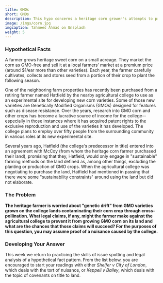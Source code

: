 ```yaml
---
title: GMOs
short: GMOs
description: This hypo concerns a heritage corn grower's attempts to prevent pollination of their crops from GMO varieties grown by a neighbouring farmer. 
image: /imgs/corn.jpg
imgcaption: Tahmeed Ahmad on Unsplash
weight: 5
---
```


### Hypothetical Facts

A farmer grows heritage sweet corn on a small acreage. They market the corn as GMO-free and sell it at a local farmers' market at a premium price (around $1/ear more than other varieties). Each year, the farmer carefully cultivates, collects and stores seed from a portion of their crop to plant the following season. 

One of the neighboring farm properties has recently been purchased from a retiring farmer named Hatfield by the nearby agricultural college to use as an experimental site for developing new corn varieties. Some of those new varieties are Genetically Modified Organisms (GMOs) designed for features such as disease resistance. Over the years, research into GMO corn and other crops has become a lucrative source of income for the college--especially in those instances where it has acquired patent rights to the exclusive reproduction and use of the varieties it has developed. The college plans to employ over fifty people from the surrounding community in various roles at its new experimental site. 

Several years ago, Hatfield (the college's predecessor in title) entered into an agreement with McCoy (from whom the heritage corn farmer purchased their land), promising that they, Hatfield, would only engage in "sustainable" farming methods on the land defined as, among other things, excluding the planting or production of GMO crops. When the agricultural college was negotiating to purchase the land, Hatfield had mentioned in passing that there were some "sustainability constraints" around using the land but did not elaborate. 

### The Problem

**The heritage farmer is worried about "genetic drift" from GMO varieties grown on the college lands contaminating their corn crop through cross-pollination. What legal claims, if any, might the farmer make against the agricultural college to prevent it from growing GMO corn on its land and what are the chances that those claims will succeed? For the purposes of this question, you may assume proof of a nuisance caused by the college.**

### Developing Your Answer

This week we return to practicing the skills of issue spotting and legal analysis of a hypothetical fact pattern. From the list below, you are encouraged to start your readings with either *Shelfer v City of London*, which deals with the tort of nuisance, or *Keppell v Bailey*, which deals with the topic of  covenants on title to land. 


